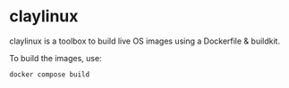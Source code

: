# claylinux

claylinux is a toolbox to build live OS images using a Dockerfile & buildkit.

To build the images, use:
```bash
docker compose build
```
